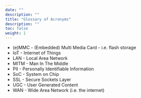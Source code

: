 ```yaml
---
date: ""
description: ""
title: "Glossary of Acronyms"
description: ""
toc: false
weight: 1
---
```


* (e)MMC - (Embedded) Multi Media Card - i.e. flash storage
* IoT - Internet of Things
* LAN - Local Area Network
* MITM - Man In The Middle
* PII - Personally Identifiable Information
* SoC - System on Chip
* SSL - Secure Sockets Layer
* UGC - User Generated Content
* WAN - Wide Area Network (i.e. the internet)